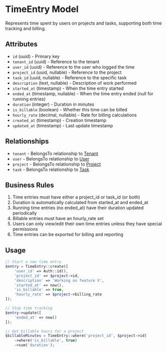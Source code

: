 # TimeEntry Model

Represents time spent by users on projects and tasks, supporting both time tracking and billing.

## Attributes

- `id` (uuid) - Primary key
- `tenant_id` (uuid) - Reference to the tenant
- `user_id` (uuid) - Reference to the user who logged the time
- `project_id` (uuid, nullable) - Reference to the project
- `task_id` (uuid, nullable) - Reference to the specific task
- `description` (text, nullable) - Description of work performed
- `started_at` (timestamp) - When the time entry started
- `ended_at` (timestamp, nullable) - When the time entry ended (null for running entries)
- `duration` (integer) - Duration in minutes
- `is_billable` (boolean) - Whether this time can be billed
- `hourly_rate` (decimal, nullable) - Rate for billing calculations
- `created_at` (timestamp) - Creation timestamp
- `updated_at` (timestamp) - Last update timestamp

## Relationships

- `tenant` - BelongsTo relationship to [Tenant](./Tenant.md)
- `user` - BelongsTo relationship to [User](./User.md)
- `project` - BelongsTo relationship to [Project](./Project.md)
- `task` - BelongsTo relationship to [Task](./Task.md)

## Business Rules

1. Time entries must have either a project_id or task_id (or both)
2. Duration is automatically calculated from started_at and ended_at
3. Running time entries (no ended_at) have their duration updated periodically
4. Billable entries must have an hourly_rate set
5. Users can only view/edit their own time entries unless they have special permissions
6. Time entries can be exported for billing and reporting

## Usage

```php
// Start a new time entry
$entry = TimeEntry::create([
    'user_id' => Auth::id(),
    'project_id' => $project->id,
    'description' => 'Working on feature X',
    'started_at' => now(),
    'is_billable' => true,
    'hourly_rate' => $project->billing_rate
]);

// Stop time tracking
$entry->update([
    'ended_at' => now()
]);

// Get billable hours for a project
$billableMinutes = TimeEntry::where('project_id', $project->id)
    ->where('is_billable', true)
    ->sum('duration');
``` 
